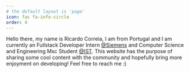 ```yaml
---
# the default layout is 'page'
icon: fas fa-info-circle
order: 4
---
```


Hello there, my name is Ricardo Correia, I am from Portugal and I am currently an Fullstack Developer Intern [@Siemens](https://www.siemens.com) and Computer Science and Engineering Msc Student [@IST](https://ist.pt). 
This website has the purpose of sharing some cool content with the community and hopefully bring more enjoyment on developing! Feel free to reach me :) 
